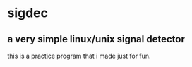 # sigdec 

## a very simple linux/unix signal detector 

this is a practice program that i made just for fun.
